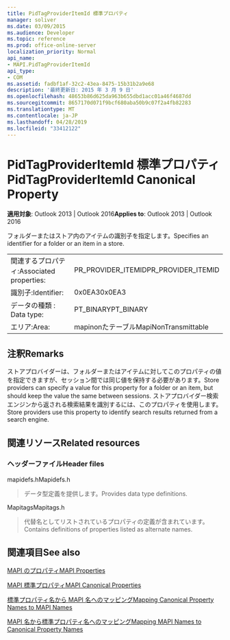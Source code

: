 ```yaml
---
title: PidTagProviderItemId 標準プロパティ
manager: soliver
ms.date: 03/09/2015
ms.audience: Developer
ms.topic: reference
ms.prod: office-online-server
localization_priority: Normal
api_name:
- MAPI.PidTagProviderItemId
api_type:
- COM
ms.assetid: fadbf1af-32c2-43ea-8475-15b31b2a9e68
description: '最終更新日: 2015 年 3 月 9 日'
ms.openlocfilehash: 48653b86d625da963b655dbd1acc01a46f4687dd
ms.sourcegitcommit: 8657170d071f9bcf680aba50b9c07f2a4fb82283
ms.translationtype: MT
ms.contentlocale: ja-JP
ms.lasthandoff: 04/28/2019
ms.locfileid: "33412122"
---
```

# <a name="pidtagprovideritemid-canonical-property"></a><span data-ttu-id="f1349-103">PidTagProviderItemId 標準プロパティ</span><span class="sxs-lookup"><span data-stu-id="f1349-103">PidTagProviderItemId Canonical Property</span></span>

  
  
<span data-ttu-id="f1349-104">**適用対象**: Outlook 2013 | Outlook 2016</span><span class="sxs-lookup"><span data-stu-id="f1349-104">**Applies to**: Outlook 2013 | Outlook 2016</span></span> 
  
<span data-ttu-id="f1349-105">フォルダーまたはストア内のアイテムの識別子を指定します。</span><span class="sxs-lookup"><span data-stu-id="f1349-105">Specifies an identifier for a folder or an item in a store.</span></span>
  
|||
|:-----|:-----|
|<span data-ttu-id="f1349-106">関連するプロパティ:</span><span class="sxs-lookup"><span data-stu-id="f1349-106">Associated properties:</span></span>  <br/> |<span data-ttu-id="f1349-107">PR_PROVIDER_ITEMID</span><span class="sxs-lookup"><span data-stu-id="f1349-107">PR_PROVIDER_ITEMID</span></span>  <br/> |
|<span data-ttu-id="f1349-108">識別子:</span><span class="sxs-lookup"><span data-stu-id="f1349-108">Identifier:</span></span>  <br/> |<span data-ttu-id="f1349-109">0x0EA3</span><span class="sxs-lookup"><span data-stu-id="f1349-109">0x0EA3</span></span>  <br/> |
|<span data-ttu-id="f1349-110">データの種類 : </span><span class="sxs-lookup"><span data-stu-id="f1349-110">Data type:</span></span>  <br/> |<span data-ttu-id="f1349-111">PT_BINARY</span><span class="sxs-lookup"><span data-stu-id="f1349-111">PT_BINARY</span></span>  <br/> |
|<span data-ttu-id="f1349-112">エリア:</span><span class="sxs-lookup"><span data-stu-id="f1349-112">Area:</span></span>  <br/> |<span data-ttu-id="f1349-113">mapinonたテーブル</span><span class="sxs-lookup"><span data-stu-id="f1349-113">MapiNonTransmittable</span></span>  <br/> |
   
## <a name="remarks"></a><span data-ttu-id="f1349-114">注釈</span><span class="sxs-lookup"><span data-stu-id="f1349-114">Remarks</span></span>

<span data-ttu-id="f1349-115">ストアプロバイダーは、フォルダーまたはアイテムに対してこのプロパティの値を指定できますが、セッション間では同じ値を保持する必要があります。</span><span class="sxs-lookup"><span data-stu-id="f1349-115">Store providers can specify a value for this property for a folder or an item, but should keep the value the same between sessions.</span></span> <span data-ttu-id="f1349-116">ストアプロバイダー検索エンジンから返される検索結果を識別するには、このプロパティを使用します。</span><span class="sxs-lookup"><span data-stu-id="f1349-116">Store providers use this property to identify search results returned from a search engine.</span></span>
  
## <a name="related-resources"></a><span data-ttu-id="f1349-117">関連リソース</span><span class="sxs-lookup"><span data-stu-id="f1349-117">Related resources</span></span>

### <a name="header-files"></a><span data-ttu-id="f1349-118">ヘッダーファイル</span><span class="sxs-lookup"><span data-stu-id="f1349-118">Header files</span></span>

<span data-ttu-id="f1349-119">mapidefs.h</span><span class="sxs-lookup"><span data-stu-id="f1349-119">Mapidefs.h</span></span>
  
> <span data-ttu-id="f1349-120">データ型定義を提供します。</span><span class="sxs-lookup"><span data-stu-id="f1349-120">Provides data type definitions.</span></span>
    
<span data-ttu-id="f1349-121">Mapitags</span><span class="sxs-lookup"><span data-stu-id="f1349-121">Mapitags.h</span></span>
  
> <span data-ttu-id="f1349-122">代替名としてリストされているプロパティの定義が含まれています。</span><span class="sxs-lookup"><span data-stu-id="f1349-122">Contains definitions of properties listed as alternate names.</span></span>
    
## <a name="see-also"></a><span data-ttu-id="f1349-123">関連項目</span><span class="sxs-lookup"><span data-stu-id="f1349-123">See also</span></span>



[<span data-ttu-id="f1349-124">MAPI のプロパティ</span><span class="sxs-lookup"><span data-stu-id="f1349-124">MAPI Properties</span></span>](mapi-properties.md)
  
[<span data-ttu-id="f1349-125">MAPI 標準プロパティ</span><span class="sxs-lookup"><span data-stu-id="f1349-125">MAPI Canonical Properties</span></span>](mapi-canonical-properties.md)
  
[<span data-ttu-id="f1349-126">標準プロパティ名から MAPI 名へのマッピング</span><span class="sxs-lookup"><span data-stu-id="f1349-126">Mapping Canonical Property Names to MAPI Names</span></span>](mapping-canonical-property-names-to-mapi-names.md)
  
[<span data-ttu-id="f1349-127">MAPI 名から標準プロパティ名へのマッピング</span><span class="sxs-lookup"><span data-stu-id="f1349-127">Mapping MAPI Names to Canonical Property Names</span></span>](mapping-mapi-names-to-canonical-property-names.md)

